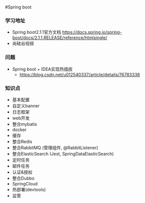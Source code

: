 #Spring boot

### 学习地址
- Spring boot2.1.1官方文档 https://docs.spring.io/spring-boot/docs/2.1.1.RELEASE/reference/htmlsingle/
- 尚硅谷视频

### 问题
- Spring boot + IDEA实现热插拔
    - https://blog.csdn.net/u012540337/article/details/76783338
    
### 知识点
- 基本配置
- 自定义banner
- 日志框架
- web开发
- 整合mybatis
- docker
- 缓存
- 整合Redis 
- 整合RabbitMQ (管理组件, @RabbitListener)
- 整合ElasticSearch (Jest, SpringDataElasticSearch)
- 定时任务
- 邮件任务
- 认证&授权
- 整合Dubbo
- SpringCloud
- 热部署(devtools)
- 监管
